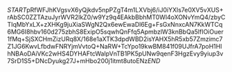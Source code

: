 $START$pRfWFJhKVgsvX6yQjkdv5npPZgT4m1LXVbj6/iJ0iYXls7e0XV5vXUS+rAbSC0ZZTAzuJyrWVR2lkZ0/w9Yz9q4EAkbBbhMT0Wl4oXONvYmQ4/zbyCTIqMbYxLX+zXHKg9juXiaSWgN2Qx6ewEwaDl6Eg+FsGxNnxcAN7KkWTCq6MG6I8hbv160d275zbhS8ExipO5sqwhQnFfq5ApmbzlW3knBbQa5lfIOiOuer1fMq+SjSXCHmZizURq8X/168e1aXTK3dpdWBD2isYAHX5hR5xb57Zmzimc7Z1JG6KwvLfbdwFNRYjmVvtoQ+NaRW+TcYpo19kwBM841f09UJfrA7poH1HlhNBAoDAiVKc2wHS4DYHAFtcWaIpVnTB1PK5pUNw9qenF3HgzEvy9yiup3v7SrD1S5+DNcDyukg27J+mHbo200j1itmt8utoENz$END$